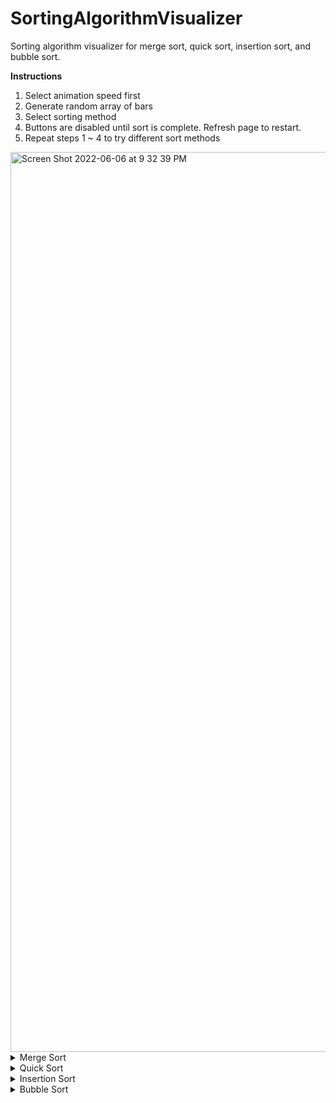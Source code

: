 # SortingAlgorithmVisualizer

Sorting algorithm visualizer for merge sort, quick sort, insertion sort, and bubble sort.

**Instructions**
1. Select animation speed first 
2. Generate random array of bars
3. Select sorting method
4. Buttons are disabled until sort is complete. Refresh page to restart.
5. Repeat steps 1 ~ 4 to try different sort methods

<img width="1440" alt="Screen Shot 2022-06-06 at 9 32 39 PM" src="https://user-images.githubusercontent.com/76458258/172161490-0c72d8f3-3de0-46ec-b3cb-97ad6210dd5a.png">

<details>
<summary>Merge Sort</summary>
<img width="1126" alt="Screen Shot 2022-06-06 at 9 39 40 PM" src="https://user-images.githubusercontent.com/76458258/172162363-37110fae-42f3-4dbc-8cd8-cdfc4147e8bf.png">
</details>

<details>
<summary>Quick Sort</summary>
<img width="1122" alt="Screen Shot 2022-06-06 at 9 45 27 PM" src="https://user-images.githubusercontent.com/76458258/172163193-98a2c855-91be-46b9-a532-06f2390ebab6.png">
</details>

<details>
<summary>Insertion Sort</summary>
<img width="1121" alt="Screen Shot 2022-06-06 at 9 44 45 PM" src="https://user-images.githubusercontent.com/76458258/172163195-fbc34d6c-7e8e-4e88-a3f9-56adc9e8d3c7.png">
</details>

<details>
<summary>Bubble Sort</summary>
<img width="1130" alt="Screen Shot 2022-06-06 at 9 48 10 PM" src="https://user-images.githubusercontent.com/76458258/172163761-4597f0db-d88f-4c53-87a5-4fed28525101.png">
</details>

